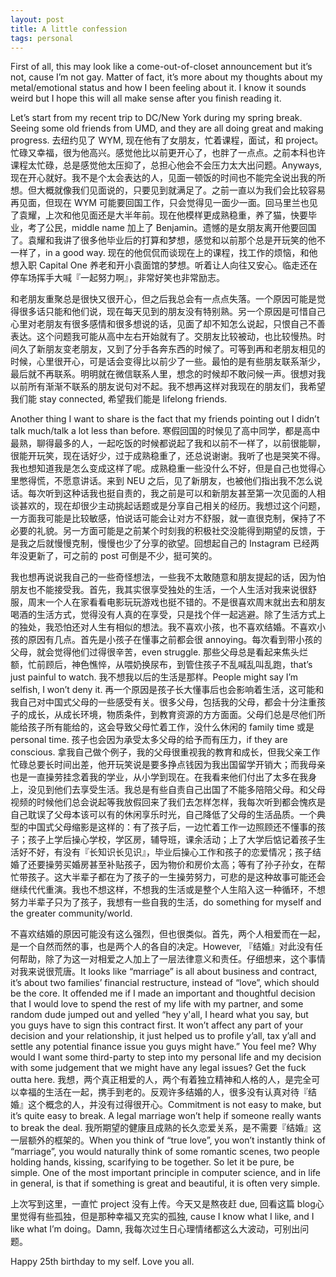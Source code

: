 ```yaml
---
layout: post
title: A little confession
tags: personal
---
```




First of all, this may look like a come-out-of-closet announcement but it’s not, cause I’m not gay. Matter of fact, it’s more about my thoughts about my metal/emotional status and how I been feeling about it. I know it sounds weird but I hope this will all make sense after you finish reading it.


Let’s start from my recent trip to DC/New York during my spring break. Seeing some old friends from UMD, and they are all doing great and making progress. 去纽约见了 WYM, 现在他有了女朋友，忙着课程，面试，和 project。忙碌又幸福，很为他高兴。感觉他比以前更开心了，也胖了一点点。之前本科也许课程太忙碌，总是感觉他太压抑了，总担心他会不会压力太大出问题。Anyways, 现在开心就好。我不是个太会表达的人，见面一顿饭的时间也不能完全说出我的所想。但大概就像我们见面说的，只要见到就满足了。之前一直以为我们会比较容易再见面，但现在 WYM  可能要回国工作，只会觉得见一面少一面。回马里兰也见了袁耀，上次和他见面还是大半年前。现在他模样更成熟稳重，养了猫，快要毕业，考了公民，middle name 加上了 Benjamin。遗憾的是女朋友离开他要回国了。袁耀和我讲了很多他毕业后的打算和梦想，感觉和以前那个总是开玩笑的他不一样了，in a good way. 现在的他侃侃而谈现在上的课程，找工作的烦恼，和他想入职 Capital One 养老和开小袁面馆的梦想。听着让人向往又安心。临走还在停车场挥手大喊『一起努力啊』，非常好笑也非常励志。


和老朋友重聚总是很快又很开心，但之后我总会有一点点失落。一个原因可能是觉得很多话只能和他们说，现在每天见到的朋友没有特别熟。另一个原因是可惜自己心里对老朋友有很多感情和很多想说的话，见面了却不知怎么说起，只恨自己不善表达。这个问题我可能从高中左右开始就有了。交朋友比较被动，也比较慢热。时间久了新朋友变老朋友，又到了分手各奔东西的时候了。可等到再和老朋友相见的时候，心里很开心，可是话会变得比以前少了一些。最怕的是有些朋友联系渐少，最后就不再联系。明明就在微信联系人里，想念的时候却不敢问候一声。很想对我以前所有渐渐不联系的朋友说句对不起。我不想再这样对我现在的朋友们，我希望我们能 stay connected, 希望我们能是 lifelong friends. 


Another thing I want to share is the fact that my friends pointing out I didn’t talk much/talk a lot less than before. 寒假回国的时候见了高中同学，都是高中最熟，聊得最多的人，一起吃饭的时候都说起了我和以前不一样了，以前很能聊，很能开玩笑，现在话好少，过于成熟稳重了，还总说谢谢。我听了也是哭笑不得。我也想知道我是怎么变成这样了呢。成熟稳重一些没什么不好，但是自己也觉得心里憋得慌，不愿意讲话。来到 NEU 之后，见了新朋友，也被他们指出我不怎么说话。每次听到这种话我也挺自责的，我之前是可以和新朋友甚至第一次见面的人相谈甚欢的，现在却很少主动挑起话题或是分享自己相关的经历。我想过这个问题，一方面我可能是比较敏感，怕说话可能会让对方不舒服，就一直很克制，保持了不必要的礼貌。另一方面可能是之前某个时刻我的积极社交没能得到期望的反馈，于是我之后就慢慢克制，慢慢也少了分享的欲望。回想起自己的 Instagram 已经两年没更新了，可之前的 post 可倒是不少，挺可笑的。


我也想再说说我自己的一些奇怪想法，一些我不太敢随意和朋友提起的话，因为怕朋友也不能接受我。首先，我其实很享受独处的生活，一个人生活对我来说很舒服，周末一个人在家看看电影玩玩游戏也挺不错的。不是很喜欢周末就出去和朋友喝酒的生活方式，觉得没有人真的在享受，只是找个伴一起逃避。除了生活方式上的独处，我恐怕还对人生有相似的想法。我不喜欢小孩，也不喜欢结婚。不喜欢小孩的原因有几点。首先是小孩子在懂事之前都会很 annoying。每次看到带小孩的父母，就会觉得他们过得很辛苦，even struggle. 那些父母总是看起来焦头烂额，忙前顾后，神色憔悴，从喂奶换尿布，到管住孩子不乱喊乱叫乱跑，that’s just painful to watch. 我不想我以后的生活是那样。People might say I’m selfish, I won’t deny it. 再一个原因是孩子长大懂事后也会影响着生活，这可能和我自己对中国式父母的一些感受有关。很多父母，包括我的父母，都会十分注重孩子的成长，从成长环境，物质条件，到教育资源的方方面面。父母们总是尽他们所能给孩子所有能给的，这会导致父母忙着工作，没什么休闲的 family time 或是 personal time. 孩子也会因为承受太多父母的给予而有压力，if they are conscious. 拿我自己做个例子，我的父母很重视我的教育和成长，但我父亲工作忙碌总要长时间出差，他开玩笑说是要多挣点钱因为我出国留学开销大；而我母亲也是一直操劳挂念着我的学业，从小学到现在。在我看来他们付出了太多在我身上，没见到他们去享受生活。我总是有些自责自己出国了不能多陪陪父母。和父母视频的时候他们总会说起等我放假回来了我们去怎样怎样，我每次听到都会愧疚是自己耽误了父母本该可以有的休闲享乐时光，自己降低了父母的生活品质。一个典型的中国式父母缩影是这样的：有了孩子后，一边忙着工作一边照顾还不懂事的孩子；孩子上学后操心学校，学区房，辅导班，课余活动；上了大学后惦记着孩子生活好不好，有没有『长知识长见识』，毕业后操心工作和孩子的恋爱情况；孩子结婚了还要操劳买婚房甚至补贴孩子，因为物价和房价太高；等有了孙子孙女，在帮忙带孩子。这大半辈子都在为了孩子的一生操劳努力，可悲的是这种故事可能还会继续代代重演。我也不想这样，不想我的生活或是整个人生陷入这一种循环，不想努力半辈子只为了孩子，我想有一些自我的生活，do something for myself and the greater community/world. 


不喜欢结婚的原因可能没有这么强烈，但也很类似。首先，两个人相爱而在一起，是一个自然而然的事，也是两个人的各自的决定。However, 『结婚』对此没有任何帮助，除了为这一对相爱之人加上了一层法律意义和责任。仔细想来，这个事情对我来说很荒唐。It looks like “marriage” is all about business and contract, it’s about two families’ financial restructure, instead of “love”, which should be the core. It offended me if I made an important and thoughtful decision that I would love to spend the rest of my life with my partner, and some random dude jumped out and yelled “hey y'all, I heard what you say, but you guys have to sign this contract first. It won’t affect any part of your decision and your relationship, it just helped us to profile y’all, tax y’all and settle any potential finance issue you guys might have.” You feel me? Why would I want some third-party to step into my personal life and my decision with some judgement that we might have any legal issues? Get the fuck outta here. 我想，两个真正相爱的人，两个有着独立精神和人格的人，是完全可以幸福的生活在一起，携手到老的。反观许多结婚的人，很多没有认真对待『结婚』这个概念的人，并没有过得很开心。Commitment is not easy to make, but it’s quite easy to break. A legal marriage won’t help if someone really wants to break the deal. 我所期望的健康且成熟的长久恋爱关系，是不需要『结婚』这一层额外的框架的。When you think of “true love”, you won’t instantly think of “marriage”, you would naturally think of some romantic scenes, two people holding hands, kissing, scarifying to be together. So let it be pure, be simple. One of the most important principle in computer science, and in life in general, is that if something is great and beautiful, it is often very simple.



上次写到这里，一直忙 project 没有上传。今天又是熬夜赶 due, 回看这篇 blog心里觉得有些孤独，但是那种幸福又充实的孤独, cause I know what I like, and I like what I’m doing。Damn, 我每次过生日心理情绪都这么大波动，可别出问题。


Happy 25th birthday to my self. Love you all.
